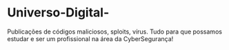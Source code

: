 # Universo-Digital-
Publicações de códigos maliciosos, sploits, vírus. Tudo para que possamos estudar e ser um profissional na área da CyberSegurança!
